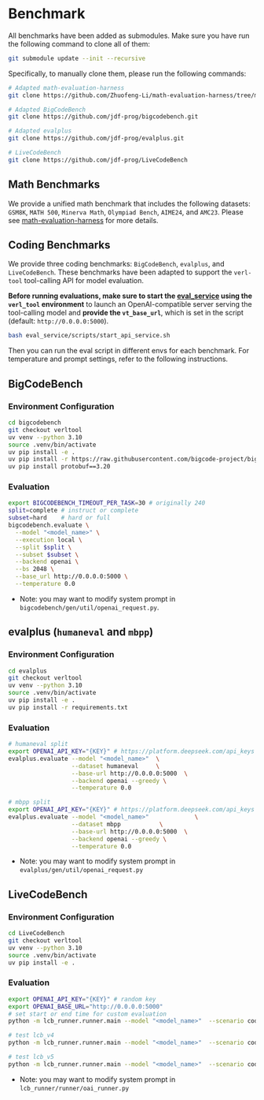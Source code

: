 # Benchmark 
All benchmarks have been added as submodules. Make sure you have run the following command to clone all of them:

```bash
git submodule update --init --recursive
```

Specifically, to manually clone them, please run the following commands:

```bash
# Adapted math-evaluation-harness
git clone https://github.com/Zhuofeng-Li/math-evaluation-harness/tree/main

# Adapted BigCodeBench
git clone https://github.com/jdf-prog/bigcodebench.git

# Adapted evalplus
git clone https://github.com/jdf-prog/evalplus.git

# LiveCodeBench
git clone https://github.com/jdf-prog/LiveCodeBench
```

## Math Benchmarks
We provide a unified math benchmark that includes the following datasets: `GSM8K`, `MATH 500`, `Minerva Math`, `Olympiad Bench`, `AIME24`, and `AMC23`. Please see [math-evaluation-harness](https://github.com/Zhuofeng-Li/math-evaluation-harness/tree/9271e69bece4d14b33340df050c469996f1d6ab1) for more details.


## Coding Benchmarks
We provide three coding benchmarks: `BigCodeBench`, `evalplus`, and `LiveCodeBench`.  These benchmarks have been adapted to support the `verl-tool` tool-calling API for model evaluation.

**Before running evaluations, make sure to start the [eval_service](../eval_service) using the `verl_tool` environment** to launch an OpenAI-compatible server serving the tool-calling model and **provide the `vt_base_url`**, which is set in the script (default: `http://0.0.0.0:5000`).


```bash
bash eval_service/scripts/start_api_service.sh
```
Then you can run the eval script in different envs for each benchmark. For temperature and prompt settings, refer to the following instructions.

## BigCodeBench

### Environment Configuration
```bash
cd bigcodebench
git checkout verltool
uv venv --python 3.10
source .venv/bin/activate
uv pip install -e .
uv pip install -r https://raw.githubusercontent.com/bigcode-project/bigcodebench/main/Requirements/requirements-eval.txt
uv pip install protobuf==3.20
```
### Evaluation
```bash
export BIGCODEBENCH_TIMEOUT_PER_TASK=30 # originally 240
split=complete # instruct or complete
subset=hard    # hard or full
bigcodebench.evaluate \
  --model "<model_name>" \
  --execution local \
  --split $split \
  --subset $subset \
  --backend openai \
  --bs 2048 \
  --base_url http://0.0.0.0:5000 \
  --temperature 0.0
```

- Note: you may want to modify system prompt in `bigcodebench/gen/util/openai_request.py`.

## evalplus (`humaneval` and `mbpp`)

### Environment Configuration
```bash
cd evalplus
git checkout verltool
uv venv --python 3.10
source .venv/bin/activate
uv pip install -e .
uv pip install -r requirements.txt
```

### Evaluation
```bash
# humaneval split
export OPENAI_API_KEY="{KEY}" # https://platform.deepseek.com/api_keys
evalplus.evaluate --model "<model_name>"  \
                  --dataset humaneval     \
                  --base-url http://0.0.0.0:5000  \
                  --backend openai --greedy \
                  --temperature 0.0 

# mbpp split
export OPENAI_API_KEY="{KEY}" # https://platform.deepseek.com/api_keys
evalplus.evaluate --model "<model_name>"             \
                  --dataset mbpp           \
                  --base-url http://0.0.0.0:5000  \
                  --backend openai --greedy \
                  --temperature 0.0
```

- Note: you may want to modify system prompt in `evalplus/gen/util/openai_request.py`

## LiveCodeBench
### Environment Configuration
```bash
cd LiveCodeBench
git checkout verltool
uv venv --python 3.10
source .venv/bin/activate
uv pip install -e .
```

### Evaluation
```bash
export OPENAI_API_KEY="{KEY}" # random key
export OPENAI_BASE_URL="http://0.0.0.0:5000" 
# set start or end time for custom evaluation
python -m lcb_runner.runner.main --model "<model_name>"  --scenario codegeneration --evaluate --start_date 2023-09-01 --end_date --multiprocess 64 --n 1  --temperature 0 --max_tokens 4096 --top_p 0.95 --num_process_evaluate 32

# test lcb_v4
python -m lcb_runner.runner.main --model "<model_name>"  --scenario codegeneration --evaluate  --release_version release_v4 --multiprocess 64 --n 1  --temperature 0 --max_tokens 4096 --top_p 0.95 --num_process_evaluate 32

# test lcb_v5
python -m lcb_runner.runner.main --model "<model_name>"  --scenario codegeneration --evaluate  --release_version release_v5 --multiprocess 64 --n 1  --temperature 0 --max_tokens 4096 --top_p 0.95 --num_process_evaluate 32
```

- Note: you may want to modify system prompt in `lcb_runner/runner/oai_runner.py`
